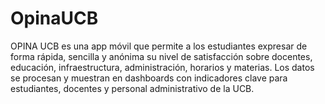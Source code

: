 # OpinaUCB
OPINA UCB es una app móvil que permite a los estudiantes expresar de forma rápida, sencilla y anónima su nivel de satisfacción sobre docentes, educación, infraestructura, administración, horarios y materias. Los datos se procesan y muestran en dashboards con indicadores clave para estudiantes, docentes y personal administrativo de la UCB.
